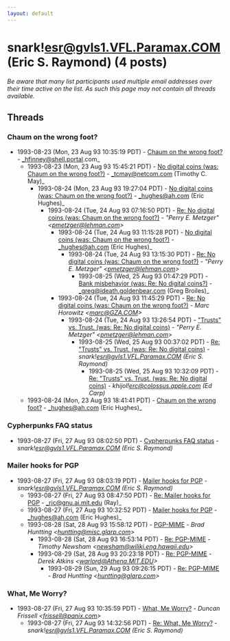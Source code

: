 ```yaml
---
layout: default
---
```


# snark!esr@gvls1.VFL.Paramax.COM (Eric S. Raymond) (4 posts)

_Be aware that many list participants used multiple email addresses over their time active on the list. As such this page may not contain all threads available._

## Threads

### Chaum on the wrong foot?
+ 1993-08-23 (Mon, 23 Aug 93 10:35:19 PDT) - [Chaum on the wrong foot?](/archive/1993/08/64459124661bc3a7078d50f3bc489d91b2d059d4eaf2e11f79340e483e0b292a) - _hfinney@shell.portal.com_
  + 1993-08-23 (Mon, 23 Aug 93 15:45:21 PDT) - [No digital coins (was: Chaum on the wrong foot?)](/archive/1993/08/0fd9748028da8a9583c64b7245c0661f889cb8795a1a4d3679f7d0484620ba80) - _tcmay@netcom.com (Timothy C. May)_
    + 1993-08-24 (Mon, 23 Aug 93 19:27:04 PDT) - [No digital coins (was: Chaum on the wrong foot?)](/archive/1993/08/f14ebe3ab8d24000e34130faa7d380b7a38395c4b271eb546693249b34e16d31) - _hughes@ah.com (Eric Hughes)_
      + 1993-08-24 (Tue, 24 Aug 93 07:16:50 PDT) - [Re: No digital coins (was: Chaum on the wrong foot?)](/archive/1993/08/66d08062634407e9f9fea408b734e03955e6aea56b98c3af8e4bd2fd4843bc5f) - _"Perry E. Metzger" \<pmetzger@lehman.com\>_
        + 1993-08-24 (Tue, 24 Aug 93 11:15:28 PDT) - [No digital coins (was: Chaum on the wrong foot?)](/archive/1993/08/b819e60f6303bb3fda62ce20e9f3741c6bb8e1fdad34bdb30b756f5a77425604) - _hughes@ah.com (Eric Hughes)_
          + 1993-08-24 (Tue, 24 Aug 93 13:15:30 PDT) - [Re: No digital coins (was: Chaum on the wrong foot?)](/archive/1993/08/1c2bc0aab64cab561a5ceef52e1e2d63571e5dc6a4def591bf02407cdfb1e01d) - _"Perry E. Metzger" \<pmetzger@lehman.com\>_
            + 1993-08-25 (Wed, 25 Aug 93 01:47:29 PDT) - [Bank misbehavior (was: Re: No digital coins?)](/archive/1993/08/50bb027888ffc44fdcaa78bfc6d093cd02fb81b360612e4f0e2366ba5f8f8848) - _greg@ideath.goldenbear.com (Greg Broiles)_
        + 1993-08-24 (Tue, 24 Aug 93 11:45:29 PDT) - [Re: No digital coins (was: Chaum on the wrong foot?)](/archive/1993/08/204867831eb20a8b6215947d9f81a06892c5c3faf6269d7be8636f2b4da32910) - _Marc Horowitz \<marc@GZA.COM\>_
          + 1993-08-24 (Tue, 24 Aug 93 13:26:54 PDT) - ["Trusts" vs. Trust. (was: Re: No digital coins)](/archive/1993/08/58e1bbc8237f55b0bdba22424744620373858b3ea7785efabe8854a649346068) - _"Perry E. Metzger" \<pmetzger@lehman.com\>_
            + 1993-08-25 (Wed, 25 Aug 93 00:37:02 PDT) - [Re: "Trusts" vs. Trust. (was: Re: No digital coins)](/archive/1993/08/65e92a5b370dd35835697649c677df4cb465c410fc1ac697509b8a704707c905) - _snark!esr@gvls1.VFL.Paramax.COM (Eric S. Raymond)_
              + 1993-08-25 (Wed, 25 Aug 93 10:32:09 PDT) - [Re: "Trusts" vs. Trust. (was: Re: No digital coins)](/archive/1993/08/a9cd074374ecdcb4cf7825931ab94b441be22102cd3113ce7f734efab0c04e78) - _khijol!erc@colossus.apple.com (Ed Carp)_
  + 1993-08-24 (Mon, 23 Aug 93 18:41:41 PDT) - [Chaum on the wrong foot?](/archive/1993/08/fb6bcfb024f6ee906e878cb98256c9a81929180dec19001244578f986d656320) - _hughes@ah.com (Eric Hughes)_

### Cypherpunks FAQ status
+ 1993-08-27 (Fri, 27 Aug 93 08:02:50 PDT) - [Cypherpunks FAQ status](/archive/1993/08/e3f58d716a77e92749863183dd684ba38236c252bd00ff38c0a341b15abf7f0f) - _snark!esr@gvls1.VFL.Paramax.COM (Eric S. Raymond)_

### Mailer hooks for PGP
+ 1993-08-27 (Fri, 27 Aug 93 08:03:19 PDT) - [Mailer hooks for PGP](/archive/1993/08/d184f494b2b40428b977a284e22b567be50b19e015bbd046c27ef100824494e9) - _snark!esr@gvls1.VFL.Paramax.COM (Eric S. Raymond)_
  + 1993-08-27 (Fri, 27 Aug 93 08:47:50 PDT) - [Re: Mailer hooks for PGP](/archive/1993/08/1caa6cd6177e6bfb77ddb8359226d67fa32f7851ec588ae10f4b6ead4df52a70) - _rjc@gnu.ai.mit.edu (Ray)_
  + 1993-08-27 (Fri, 27 Aug 93 10:32:52 PDT) - [Mailer hooks for PGP](/archive/1993/08/80e04e5d3862beb45612fe7b25c1c8c134659f5affcd0e5fcee59bccc81c80e4) - _hughes@ah.com (Eric Hughes)_
  + 1993-08-28 (Sat, 28 Aug 93 15:58:12 PDT) - [PGP-MIME](/archive/1993/08/e1253581329b33c431a8e86ad034f7738b72edc71904874f3d926ffe1a464135) - _Brad Huntting \<huntting@misc.glarp.com\>_
    + 1993-08-28 (Sat, 28 Aug 93 16:53:14 PDT) - [Re: PGP-MIME](/archive/1993/08/0569b7774eb982fccb6978546949771b80e3aea3a800aa5ca2cc84569d504676) - _Timothy Newsham \<newsham@wiliki.eng.hawaii.edu\>_
    + 1993-08-29 (Sat, 28 Aug 93 20:23:18 PDT) - [Re: PGP-MIME](/archive/1993/08/51be3d407d6d1d9420a9034dc4e3f696091e2408aef01b8327ea7fd1cade268f) - _Derek Atkins \<warlord@Athena.MIT.EDU\>_
      + 1993-08-29 (Sun, 29 Aug 93 09:26:15 PDT) - [Re: PGP-MIME](/archive/1993/08/792401b32e6be94c99edc60606b54901e73f6ec11c81db9eb6180d4b2568d138) - _Brad Huntting \<huntting@glarp.com\>_

### What, Me Worry?
+ 1993-08-27 (Fri, 27 Aug 93 10:35:59 PDT) - [What, Me Worry?](/archive/1993/08/196b30e191dcca8347bd158be6b6a5015d5a45cf65fc4f1267a7b1f12fecc56d) - _Duncan Frissell \<frissell@panix.com\>_
  + 1993-08-27 (Fri, 27 Aug 93 14:32:56 PDT) - [Re: What, Me Worry?](/archive/1993/08/b165c9075beba57ddb262dd13a3d046e5d6a6bfa146681051625b1dffbe06208) - _snark!esr@gvls1.VFL.Paramax.COM (Eric S. Raymond)_

